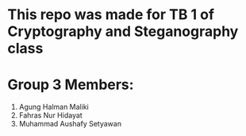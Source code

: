 # This repo was made for TB 1 of Cryptography and Steganography class
# Group 3 Members:
1. Agung Halman Maliki
2. Fahras Nur Hidayat
3. Muhammad Aushafy Setyawan